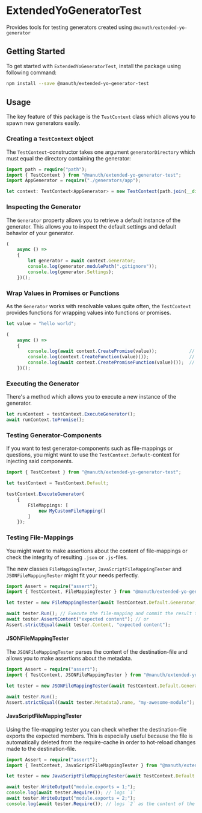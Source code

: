 # ExtendedYoGeneratorTest
Provides tools for testing generators created using `@manuth/extended-yo-generator`

## Getting Started
To get started with `ExtendedYoGeneratorTest`, install the package using following command:

```bash
npm install --save @manuth/extended-yo-generator-test
```

## Usage
The key feature of this package is the `TestContext` class which allows you to spawn new generators easily.

### Creating a `TestContext` object
The `TestContext`-constructor takes one argument `generatorDirectory` which must equal the directory containing the generator:

```ts
import path = require("path");
import { TestContext } from "@manuth/extended-yo-generator-test";
import AppGenerator = require("./generators/app");

let context: TestContext<AppGenerator> = new TestContext(path.join(__dirname, "generators", "app"));
```

### Inspecting the Generator
The `Generator` property allows you to retrieve a default instance of the generator. This allows you to inspect the default settings and default behavior of your generator.

```ts
(
    async () =>
    {
        let generator = await context.Generator;
        console.log(generator.modulePath(".gitignore"));
        console.log(generator.Settings);
    })();
```

### Wrap Values in Promises or Functions
As the `Generator` works with resolvable values quite often, the `TestContext` provides functions for wrapping values into functions or promises.

```ts
let value = "hello world";

(
    async () =>
    {
        console.log(await context.CreatePromise(value));            // Output: "hello world"
        console.log(context.CreateFunction(value)());               // Output: "hello world"
        console.log(await context.CreatePromiseFunction(value)());  // Output: "hello world"
    })();
```

### Executing the Generator
There's a method which allows you to execute a new instance of the generator.

```ts
let runContext = testContext.ExecuteGenerator();
await runContext.toPromise();
```

### Testing Generator-Components
If you want to test generator-components such as file-mappings or questions,
you might want to use the `TestContext.Default`-context for injecting said components.

```ts
import { TestContext } from "@manuth/extended-yo-generator-test";

let testContext = TestContext.Default;

testContext.ExecuteGenerator(
    {
        FileMappings: [
            new MyCustomFileMapping()
        ]
    });
```

### Testing File-Mappings
You might want to make assertions about the content of file-mappings or check the integrity of resulting `.json` or `.js`-files.

The new classes `FileMappingTester`, `JavaScriptFileMappingTester` and `JSONFileMappingTester` might fit your needs perfectly.

```ts
import Assert = require("assert");
import { TestContext, FileMappingTester } from "@manuth/extended-yo-generator-test";

let tester = new FileMappingTester(await TestContext.Default.Generator, new MyCustomFileMapping());

await tester.Run(); // Execute the file-mapping and commit the result to the file-system
await tester.AssertContent("expected content"); // or
Assert.strictEqual(await tester.Content, "expected content");
```

#### JSONFileMappingTester
The `JSONFileMappingTester` parses the content of the destination-file and allows you to make assertions about the metadata.

```ts
import Assert = require("assert");
import { TestContext, JSONFileMappingTester } from "@manuth/extended-yo-generator-test";

let tester = new JSONFileMappingTester(await TestContext.Default.Generator, new MyCustomFileMapping());

await tester.Run();
Assert.strictEqual((await tester.Metadata).name, "my-awesome-module");
```

#### JavaScriptFileMappingTester
Using the file-mapping tester you can check whether the destination-file exports the expected members. This is especially useful because the file is automatically deleted from the require-cache in order to hot-reload changes made to the destination-file.

```ts
import Assert = require("assert");
import { TestContext, JavaScriptFileMappingTester } from "@manuth/extended-yo-generator-test";

let tester = new JavaScriptFileMappingTester(await TestContext.Default.Generator, new MyCustomFileMapping());

await tester.WriteOutput("module.exports = 1;");
console.log(await tester.Require()); // logs `1`
await tester.WriteOutput("module.exports = 2;");
console.log(await tester.Require()); // logs `2` as the content of the destination-file has been hot-reloaded
```
